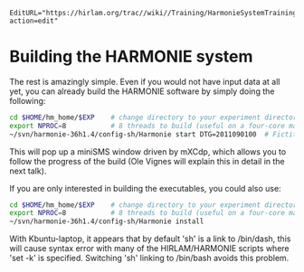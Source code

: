 ```@meta
EditURL="https://hirlam.org/trac//wiki//Training/HarmonieSystemTraining2011/Lecture/Installation/Building?action=edit"
```
# Building the HARMONIE system
The rest is amazingly simple.  Even if you would not have input data at all yet, you can already build the HARMONIE software by simply doing the following:
```bash
cd $HOME/hm_home/$EXP    # change directory to your experiment directory.
export NPROC=8           # 8 threads to build (useful on a four-core machine).
~/svn/harmonie-36h1.4/config-sh/Harmonie start DTG=2011090100  # Fictitious date.
```
This will pop up a miniSMS window driven by mXCdp, which allows you to follow the progress of the build (Ole Vignes will explain this in detail in the next talk).

If you are only interested in building the executables, you could also use:
```bash
cd $HOME/hm_home/$EXP    # change directory to your experiment directory.
export NPROC=8           # 8 threads to build (useful on a four-core machine).
~/svn/harmonie-36h1.4/config-sh/Harmonie install
```

With Kbuntu-laptop, it appears that by default 'sh' is a link to /bin/dash, this will cause syntax error with many of the HIRLAM/HARMONIE scripts where 'set -k' is specified. Switching 'sh' linking to /bin/bash avoids this problem.